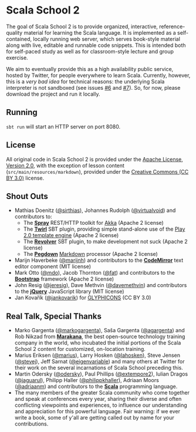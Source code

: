 # Scala School 2

The goal of Scala School 2 is to provide organized, interactive, reference-quality material for learning the Scala language. It is implemented as a self-contained, locally running web server, which serves book-style material along with live, editable and runnable code snippets. This is intended both for self-paced study as well as for classroom-style lecture and group exercise.

We aim to eventually provide this as a high availability public service, hosted by Twitter, for people everywhere to learn Scala. Currently, however, this is a *very bad idea* for technical reasons: the underlying Scala interpreter is not sandboxed (see issues [#6](https://github.com/twitter/scala_school2/issues/6) and [#7](https://github.com/twitter/scala_school2/issues/7)). So, for now, please download the project and run it locally.

## Running

`sbt run` will start an HTTP server on port 8080.

## License

All original code in Scala School 2 is provided under the [Apache License, Version 2.0](http://www.apache.org/licenses/LICENSE-2.0.html), with the exception of lesson content (`src/main/resources/markdown`), provided under the [Creative Commons (CC BY 3.0)](http://creativecommons.org/licenses/by/3.0/legalcode) license.

## Shout Outs

* Mathias Doenitz ([@sirthias](https://twitter.com/sirthias)), Johannes Rudolph ([@virtualvoid](https://twitter.com/virtualvoid)) and contributors to:
  * The **[Spray](http://spray.io/)** REST/HTTP toolkit for [Akka](http://akka.io/) (Apache 2 license)
  * The **[Twirl](https://github.com/spray/twirl)** SBT plugin, providing simple stand-alone use of the [Play 2.0 template engine](http://www.playframework.com/documentation/2.0/ScalaTemplates) (Apache 2 license)
  * The **[Revolver](https://github.com/spray/sbt-revolver)** SBT plugin, to make development not suck (Apache 2 license)
  * The **[Pegdown](https://github.com/sirthias/pegdown)** [Markdown](http://daringfireball.net/projects/markdown/) processor (Apache 2 license)
* Marijn Haverbeke ([@marijnh](https://twitter.com/marijnjh)) and contributors to the **[CodeMirror](http://codemirror.net/)** text editor component (MIT license)
* Mark Otto ([@mdo](https://twitter.com/mdo)), Jacob Thornton ([@fat](https://twitter.com/fat)) and contributors to the **[Bootstrap](http://twitter.github.io/bootstrap/)** framework (Apache 2 license)
* John Resig ([@jeresig](https://twitter.com/jeresig)), Dave Methvin ([@davemethvin](https://twitter.com/davemethvin)) and contributors to the **[jQuery](http://jquery.com/)** JavaScript library (MIT license)
* Jan Kovařík ([@jankovarik](https://twitter.com/jankovarik)) for [GLYPHICONS](http://glyphicons.com/) (CC BY 3.0)

## Real Talk, Special Thanks

* Marko Gargenta ([@markogargenta](https://twitter.com/MarkoGargenta)), Saša Gargenta ([@agargenta](https://twitter.com/agargenta)) and Rob Nikzad from **[Marakana](http://marakana.com/)**, the best open-source technology training company in the world, who incubated the initial portions of the Scala School 2 content for customized, on-location training.
* Marius Eriksen ([@marius](https://twitter.com/marius)), Larry Hosken ([@lahosken](https://twitter.com/lahosken)), Steve Jensen ([@stevej](https://twitter.com/stevej)), Jeff Sarnat ([@eigenvariable](https://twitter.com/eigenvariable)) and many others at Twitter for their work on the several incarnations of Scala School preceding this.
* Martin Odersky ([@odersky](https://twitter.com/odersky)), Paul Phillips ([@extempore2](https://twitter.com/extempore2)), Iulian Dragos ([@jaguarul](https://twitter.com/jaguarul)), Philipp Haller ([@philippkhaller](https://twitter.com/philippkhaller)), Adriaan Moors ([@adriaanm](https://twitter.com/adriaanm)) and contributors to the **[Scala](http://www.scala-lang.org/)** programming language.
* The many members of the greater Scala community who come together and speak at conferences every year, sharing their diverse and often conflicting viewpoints and experiences, to influence our understanding and appreciation for this powerful language. Fair warning: if we ever write a book, some of y'all are getting called out by name for your contributions.
